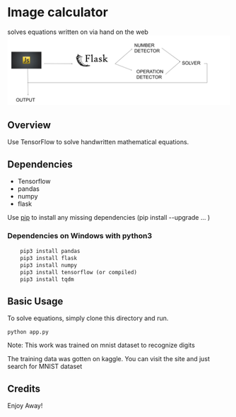 # Image calculator
solves equations written on via hand on the web
![operation](image_calc_process.jpg)


## Overview
Use TensorFlow to solve handwritten mathematical equations.

## Dependencies

  * Tensorflow
  * pandas
  * numpy
  * flask
  
Use [pip](https://pypi.python.org/pypi/pip) to install any missing dependencies (pip install --upgrade ... ) 

### Dependencies on Windows with python3
```
    pip3 install pandas
    pip3 install flask
    pip3 install numpy
    pip3 install tensorflow (or compiled)
    pip3 install tqdm
```

## Basic Usage
To solve equations, simply clone this directory and run.
```
python app.py
```
Note: This work was trained on mnist dataset to recognize digits


The training data was gotten on kaggle. You can visit the site and just search for MNIST dataset

## Credits

Enjoy Away!
